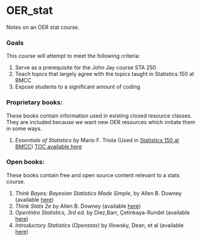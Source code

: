 # OER_stat
Notes on an OER stat course.

### Goals

This course will attempt to meet the following criteria:

1.  Serve as a prerequisite for the John Jay course STA 250
1.  Teach topics that largely agree with the topics taught in Statistics 150 at BMCC
1.  Expose students to a significant amount of coding


### Proprietary books:
These books contain information used in existing closed resource classes.  They are included because we want new OER resources which imitate them in some ways.

1. _Essentials of Statistics_ by Mario F. Triola  (Used in [Statistics 150 at BMCC](https://www.bmcc.cuny.edu/distance/upload/MAT150-982.pdf)) [TOC available here](https://www.amazon.com/Essentials-Statistics-5th-Mario-Triola/dp/0321924592)

### Open books:
These books contain free and open source content relevant to a stats course.

1. _Think Bayes: Bayesian Statistics Made Simple_, by Allen B. Downey (available [here](http://greenteapress.com/wp/think-bayes/))
2. _Think Stats 2e_ by Allen B. Downey (available [here](http://greenteapress.com/wp/think-stats-2e/))
3. _OpenIntro Statistics, 3rd ed._ by Diez,Barr, Çetinkaya-Rundel (available [here](https://www.openintro.org/stat/textbook.php?stat_book=os))
4. _Introductory Statistics (Openstax)_ by Illowsky, Dean, et al (available [here](https://openstax.org/details/books/introductory-statistics))

